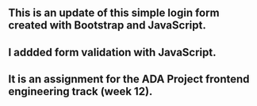 ## This is an update of this simple login form created with Bootstrap and JavaScript.  
## I addded form validation with JavaScript.
## It is an assignment for the ADA Project frontend engineering track (week 12). 
 
